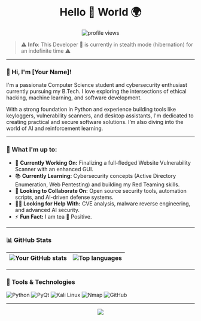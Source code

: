 <h1 align="center">Hello 👋 World 🌍</h1>

<p align="center">
  <img src="https://komarev.com/ghpvc/?username=your-username&label=Profile%20views&color=0e75b6&style=flat" alt="profile views"/>
</p>

> ⚠️ **Info**: This Developer 🐢 is currently in stealth mode (hibernation) for an indefinite time ⚠️

---

### 👋 Hi, I'm [Your Name]!

I'm a passionate Computer Science student and cybersecurity enthusiast currently pursuing my B.Tech. I love exploring the intersections of ethical hacking, machine learning, and software development.

With a strong foundation in Python and experience building tools like keyloggers, vulnerability scanners, and desktop assistants, I'm dedicated to creating practical and secure software solutions. I’m also diving into the world of AI and reinforcement learning.

---

### 🚀 What I'm up to:

- 🧠 **Currently Working On:** Finalizing a full-fledged Website Vulnerability Scanner with an enhanced GUI.
- 📚 **Currently Learning:** Cybersecurity concepts (Active Directory Enumeration, Web Pentesting) and building my Red Teaming skills.
- 🤝 **Looking to Collaborate On:** Open source security tools, automation scripts, and AI-driven defense systems.
- 🙋‍♂️ **Looking for Help With:** CVE analysis, malware reverse engineering, and advanced AI security.
- ⚡ **Fun Fact:** I am tea 🍵 Positive.

---

### 📊 GitHub Stats

| <img align="center" src="https://github-readme-stats.vercel.app/api?username=your-username&show_icons=true&theme=radical&hide_border=true" alt="Your GitHub stats" /> | <img align="center" src="https://github-readme-stats.vercel.app/api/top-langs/?username=your-username&layout=compact&theme=radical&hide_border=true" alt="Top languages" /> |
|--------------------------------------------------------------------------------------------------------------------------------------------------|--------------------------------------------------------------------------------------------------------------------------------------------------|

---

### 🔧 Tools & Technologies

![Python](https://img.shields.io/badge/Python-3670A0?style=for-the-badge&logo=python&logoColor=ffdd54)
![PyQt](https://img.shields.io/badge/PyQt-41cd52?style=for-the-badge&logo=qt&logoColor=white)
![Kali Linux](https://img.shields.io/badge/Kali_Linux-5578AC?style=for-the-badge&logo=kalilinux&logoColor=white)
![Nmap](https://img.shields.io/badge/Nmap-000000?style=for-the-badge&logo=proxmox&logoColor=white)
![GitHub](https://img.shields.io/badge/GitHub-181717?style=for-the-badge&logo=github)

---

<p align="center">
  <img src="https://capsule-render.vercel.app/api?type=waving&color=gradient&height=100&section=footer"/>
</p>
